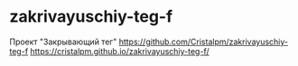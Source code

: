 # zakrivayuschiy-teg-f
Проект "Закрывающий тег"
https://github.com/Cristalpm/zakrivayuschiy-teg-f
https://cristalpm.github.io/zakrivayuschiy-teg-f/
